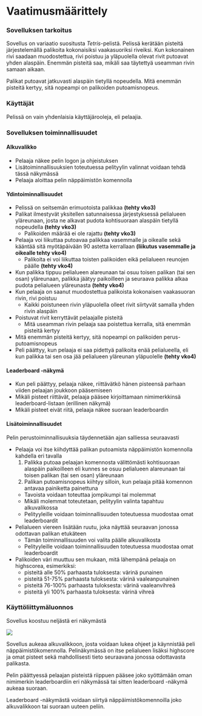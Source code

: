 # Vaatimusmäärittely

### Sovelluksen tarkoitus

Sovellus on variaatio suositusta *Tetris*-pelistä. Pelissä kerätään pisteitä järjestelemällä palikoita kokonaisiksi vaakasuoriksi riveiksi. Kun kokonainen rivi saadaan muodostettua, rivi poistuu ja yläpuolella olevat rivit putoavat yhden alaspäin. Enemmän pisteitä saa, mikäli saa täytettyä useamman rivin samaan aikaan.

Palikat putoavat jatkuvasti alaspäin tietyllä nopeudella. Mitä enemmän pisteitä kertyy, sitä nopeampi on palikoiden putoamisnopeus.

### Käyttäjät

Pelissä on vain yhdenlaisia käyttäjärooleja, eli pelaajia.

### Sovelluksen toiminnallisuudet

#### Alkuvalikko

- Pelaaja näkee pelin logon ja ohjeistuksen
- Lisätoiminnallisuuksien toteutuessa pelityylin valinnat voidaan tehdä tässä näkymässä
- Pelaaja aloittaa pelin näppäimistön komennolla

#### Ydintoiminnallisuudet

- Pelissä on seitsemän erimuotoista palikkaa **(tehty vko3)**
- Palikat ilmestyvät yksitellen satunnaisessa järjestyksessä pelialueen yläreunaan, josta ne alkavat pudota kohtisuoraan alaspäin tietyllä nopeudella **(tehty vko3)**
  - Palikoiden määrää ei ole rajattu **(tehty vko3)**
- Pelaaja voi liikuttaa putoavaa palikkaa vasemmalle ja oikealle sekä kääntää sitä myötäpäivään 90 astetta kerrallaan **(liikutus vasemmalle ja oikealle tehty vko4)**
  - Palikoita ei voi liikuttaa toisten palikoiden eikä pelialueen reunojen päälle **(tehty vko4)**
- Kun palikka tippuu pelialueen alareunaan tai osuu toisen palikan (tai sen osan) yläreunaan, palikka jäätyy paikoilleen ja seuraava palikka alkaa pudota pelialueen yläreunasta **(tehty vko4)**
- Kun pelaaja on saanut muodostettua palikoista kokonaisen vaakasuoran rivin, rivi poistuu
  - Kaikki poistuneen rivin yläpuolella olleet rivit siirtyvät samalla yhden rivin alaspäin
- Poistuvat rivit kerryttävät pelaajalle pisteitä
  - Mitä useamman rivin pelaaja saa poistettua kerralla, sitä enemmän pisteitä kertyy
- Mitä enemmän pisteitä kertyy, sitä nopeampi on palikoiden perus-putoamisnopeus
- Peli päättyy, kun pelaaja ei saa pidettyä palikoita enää pelialueella, eli kun palikka tai sen osa jää pelialueen yläreunan yläpuolelle **(tehty vko4)**

#### Leaderboard -näkymä

- Kun peli päättyy, pelaaja näkee, riittävätkö hänen pisteensä parhaan viiden pelaajan joukkoon pääsemiseen
- Mikäli pisteet riittävät, pelaaja pääsee kirjoittamaan nimimerkkinsä leaderboard-listaan (erillinen näkymä)
- Mikäli pisteet eivät riitä, pelaaja näkee suoraan leaderboardin

#### Lisätoiminnallisuudet

Pelin perustoiminnallisuuksia täydennetään ajan salliessa seuraavasti

- Pelaaja voi itse kiihdyttää palikan putoamista näppäimistön komennolla kahdella eri tavalla
    1. Palikka putoaa pelaajan komennosta välittömästi kohtisuoraan alaspäin paikoilleen eli kunnes se osuu pelialueen alareunaan tai toisen palikan (tai sen osan) yläreunaan
    2. Palikan putoamisnopeus kiihtyy silloin, kun pelaaja pitää komennon antavaa painiketta painettuna
    - Tavoista voidaan toteuttaa jompikumpi tai molemmat
    - Mikäli molemmat toteutetaan, pelityylin valinta tapahtuu alkuvalikossa
    - Pelityyleille voidaan toiminnallisuuden toteutuessa muodostaa omat leaderboardit
- Pelialueen viereen lisätään ruutu, joka näyttää seuraavan jonossa odottavan palikan etukäteen
  - Tämän toiminnallisuuden voi valita päälle alkuvalikosta
  - Pelityyleille voidaan toiminnallisuuden toteutuessa muodostaa omat leaderboardit
- Palikoiden väri muuttuu sen mukaan, mitä lähempänä pelaaja on highscorea, esimerkiksi:
  - pisteitä alle 50% parhaasta tuloksesta: värinä punainen
  - pisteitä 51-75% parhaasta tuloksesta: värinä vaaleanpunainen
  - pisteitä 76-100% parhaasta tuloksesta: värinä vaaleanvihreä
  - pisteitä yli 100% parhaasta tuloksesta: värinä vihreä

### Käyttöliittymäluonnos

Sovellus koostuu neljästä eri näkymästä

<img src="https://github.com/Marcestus/ot-harjoitustyo/blob/master/dokumentaatio/kuvat/kayttoliittymaluonnos.jpg">

Sovellus aukeaa alkuvalikkoon, josta voidaan lukea ohjeet ja käynnistää peli näppäimistökomennolla. Pelinäkymässä on itse pelialueen lisäksi highscore ja omat pisteet sekä mahdollisesti tieto seuraavana jonossa odottavasta palikasta.

Pelin päättyessä pelaajan pisteistä riippuen pääsee joko syöttämään oman nimimerkin leaderboardiin eri näkymässä tai sitten leaderboard -näkymä aukeaa suoraan.

Leaderboard -näkymästä voidaan siirtyä näppäimistökomennoilla joko alkuvalikkoon tai suoraan uuteen peliin.
